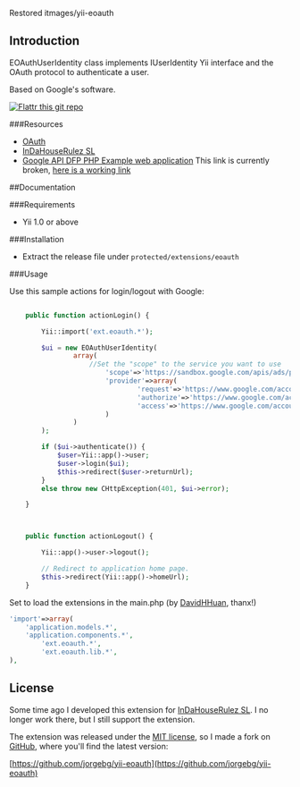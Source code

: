 Restored itmages/yii-eoauth

Introduction
------------
EOAuthUserIdentity class implements IUserIdentity Yii interface and the OAuth protocol to authenticate a user.

Based on Google's software.

[![Flattr this git repo](http://api.flattr.com/button/flattr-badge-large.png)](https://flattr.com/submit/auto?user_id=jorgebg&url=https://github.com/jorgebg/yii-eoauth&title=yii-eoauth&language=en_GB&tags=github&category=software) 

###Resources
* [OAuth](http://oauth.net/)
* [InDaHouseRulez SL](http://www.indahouserulez.com)
* [Google API DFP PHP Example web application](http://code.google.com/p/google-api-dfp-php/source/browse/trunk#trunk/webapp/lib) This link is currently broken, [here is a working link](https://code.google.com/p/oauth/source/browse/code/php/OAuth.php)



##Documentation

###Requirements
* Yii 1.0 or above

###Installation
* Extract the release file under `protected/extensions/eoauth`

###Usage

Use this sample actions for login/logout with Google:


```php

    public function actionLogin() {

        Yii::import('ext.eoauth.*');

        $ui = new EOAuthUserIdentity(
                array(
                	//Set the "scope" to the service you want to use
                        'scope'=>'https://sandbox.google.com/apis/ads/publisher/',
                        'provider'=>array(
                                'request'=>'https://www.google.com/accounts/OAuthGetRequestToken',
                                'authorize'=>'https://www.google.com/accounts/OAuthAuthorizeToken',
                                'access'=>'https://www.google.com/accounts/OAuthGetAccessToken',
                        )
                )
        );

        if ($ui->authenticate()) {
            $user=Yii::app()->user;
            $user->login($ui);
            $this->redirect($user->returnUrl);
        }
        else throw new CHttpException(401, $ui->error);

    }



    public function actionLogout() {

        Yii::app()->user->logout();

        // Redirect to application home page.
        $this->redirect(Yii::app()->homeUrl);
    }

```


Set to load the extensions in the main.php (by [DavidHHuan](http://www.yiiframework.com/user/2371/), thanx!)

```php
'import'=>array(
    'application.models.*',
    'application.components.*',
        'ext.eoauth.*',
        'ext.eoauth.lib.*',
),
```


License
---------
Some time ago I developed this extension for [InDaHouseRulez SL](http://www.indahouserulez.com). I no longer work there, but I still support the extension.

The extension was released under the [MIT license](http://www.opensource.org/licenses/mit-license.php), so I made a fork on [GitHub](https://github.com), where you'll find the latest version:

[https://github.com/jorgebg/yii-eoauth](https://github.com/jorgebg/yii-eoauth)
